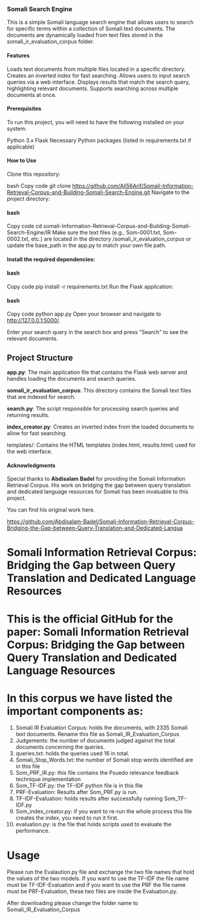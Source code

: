 ### Somali Search Engine
This is a simple Somali language search engine that allows users to search for specific terms within a collection of Somali text documents. The documents are dynamically loaded from text files stored in the somali_ir_evaluation_corpus folder.

#### Features
Loads text documents from multiple files located in a specific directory.
Creates an inverted index for fast searching.
Allows users to input search queries via a web interface.
Displays results that match the search query, highlighting relevant documents.
Supports searching across multiple documents at once.

#### Prerequisites
To run this project, you will need to have the following installed on your system:

Python 3.x
Flask
Necessary Python packages (listed in requirements.txt if applicable)

#### How to Use
Clone this repository:

bash
Copy code
git clone https://github.com/Ali56Arif/Somali-Information-Retrieval-Corpus-and-Building-Somali-Search-Engine.git
Navigate to the project directory:

#### bash
Copy code
cd somali-Information-Retrieval-Corpus-and-Building-Somali-Search-Engine/IR
Make sure the text files (e.g., Som-0001.txt, Som-0002.txt, etc.) are located in the directory /somali_ir_evaluation_corpus or update the base_path in the app.py to match your own file path.

#### Install the required dependencies:

#### bash
Copy code
pip install -r requirements.txt
Run the Flask application:

#### bash
Copy code
python app.py
Open your browser and navigate to http://127.0.0.1:5000/.

Enter your search query in the search box and press "Search" to see the relevant documents.

## Project Structure
**app.py**: The main application file that contains the Flask web server and handles loading the documents and search queries.

**somali_ir_evaluation_corpus**: This directory contains the Somali text files that are indexed for search.

**search.py**: The script responsible for processing search queries and returning results.

**index_creator.py**: Creates an inverted index from the loaded documents to allow for fast searching.

templates/: Contains the HTML templates (index.html, results.html) used for the web interface.

#### Acknowledgments
Special thanks to **Abdisalam Badel** for providing the Somali Information Retrieval Corpus. His work on bridging the gap between query translation and dedicated language resources for Somali has been invaluable to this project.

You can find his original work here.

https://github.com/Abdisalam-Badel/Somali-Information-Retrieval-Corpus-Bridging-the-Gap-between-Query-Translation-and-Dedicated-Langua


# Somali Information Retrieval Corpus: Bridging the Gap between Query Translation and Dedicated Language Resources

# This is the official GitHub for the paper: Somali Information Retrieval Corpus: Bridging the Gap between Query Translation and Dedicated Language Resources 
# In this corpus we have listed the important components as:



1) Somali IR Evaluation Corpus: holds the documents, with 2335 Somali text documents. Rename this file as Somali_IR_Evaluation_Corpus
2) Judgements: the number of documents judged against the total documents concerning the queries.
3) queries.txt: holds the queries used 16 in total.
4) Somali_Stop_Words.txt: the number of Somali stop words identified are in this file
5) Som_PRF_IR.py: this file contains the Psuedo relevance feedback technique implementation
6) Som_TF-IDF.py: the TF-IDF python file is in this file
7) PRF-Evaluation: Results after Som_PRF.py is run.
8) TF-IDF-Evaluation: holds results after successfully running Som_TF-IDF.py
9) Som_index_creator.py: if you want to re-run the whole process this file creates the index, you need to run it first.
10) evaluation.py: is the file that holds scripts used to evaluate the performance.



# Usage

Please run the Evalaution.py file and exchange the two file names that hold the values of the two models. If you want to 
use the TF-IDF the file name must be TF-IDF-Evaluation and if you want to use the PRF the file name must be 
PRF-Evaluation, these two files are inside the Evaluation.py.

After downloading please change the folder name to Somali_IR_Evaluation_Corpus


